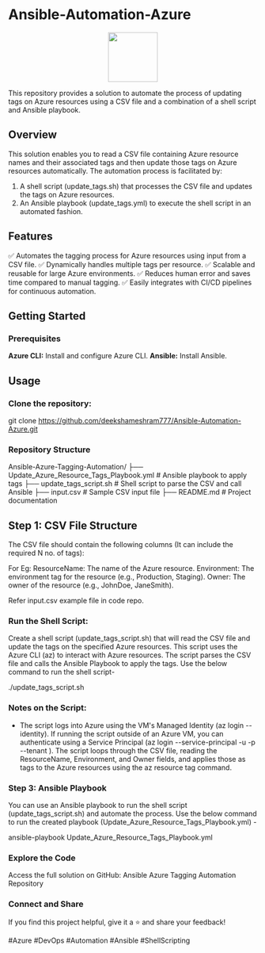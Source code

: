 # Ansible-Automation-Azure

<div id="header" align="center">
  <img src="https://i.giphy.com/media/v1.Y2lkPTc5MGI3NjExZ3dqZXA0bjJ5djJ0OXJ4N3JxMTFpYXNrOTJrODJ6bmdidDM5aXYwMSZlcD12MV9pbnRlcm5hbF9naWZfYnlfaWQmY3Q9cw/aIJDrOomj81MQZz2uO/giphy.gif" width="100"/>
</div>

This repository provides a solution to automate the process of updating tags on Azure resources using a CSV file and a combination of a shell script and Ansible playbook.

## Overview
This solution enables you to read a CSV file containing Azure resource names and their associated tags and then update those tags on Azure resources automatically. The automation process is facilitated by:

1. A shell script (update_tags.sh) that processes the CSV file and updates the tags on Azure resources.
2. An Ansible playbook (update_tags.yml) to execute the shell script in an automated fashion.

## Features
✅ Automates the tagging process for Azure resources using input from a CSV file.
✅ Dynamically handles multiple tags per resource.
✅ Scalable and reusable for large Azure environments.
✅ Reduces human error and saves time compared to manual tagging.
✅ Easily integrates with CI/CD pipelines for continuous automation.

## Getting Started

### Prerequisites
**Azure CLI:** Install and configure Azure CLI.
**Ansible:** Install Ansible.

## Usage
### Clone the repository:

git clone https://github.com/deekshameshram777/Ansible-Automation-Azure.git

### Repository Structure
Ansible-Azure-Tagging-Automation/
├── Update_Azure_Resource_Tags_Playbook.yml   # Ansible playbook to apply tags
├── update_tags_script.sh        # Shell script to parse the CSV and call Ansible
├── input.csv             # Sample CSV input file
├── README.md             # Project documentation

## Step 1: CSV File Structure
The CSV file should contain the following columns (It can include the required N no. of tags):

For Eg:
ResourceName: The name of the Azure resource.
Environment: The environment tag for the resource (e.g., Production, Staging).
Owner: The owner of the resource (e.g., JohnDoe, JaneSmith).

Refer input.csv example file in code repo.

### Run the Shell Script:

Create a shell script (update_tags_script.sh) that will read the CSV file and update the tags on the specified Azure resources. This script uses the Azure CLI (az) to interact with Azure resources.
The script parses the CSV file and calls the Ansible Playbook to apply the tags. Use the below command to run the shell script-

./update_tags_script.sh

### Notes on the Script:
* The script logs into Azure using the VM's Managed Identity (az login --identity). If running the script outside of an Azure VM, you can authenticate using a Service Principal (az login --service-principal -u <appId> -p <password> --tenant <tenantId>).
The script loops through the CSV file, reading the ResourceName, Environment, and Owner fields, and applies those as tags to the Azure resources using the az resource tag command.



### Step 3: Ansible Playbook
You can use an Ansible playbook to run the shell script (update_tags_script.sh) and automate the process.
Use the below command to run the created playbook (Update_Azure_Resource_Tags_Playbook.yml) -

ansible-playbook Update_Azure_Resource_Tags_Playbook.yml

### Explore the Code
Access the full solution on GitHub: Ansible Azure Tagging Automation Repository

### Connect and Share
If you find this project helpful, give it a ⭐ and share your feedback!

#Azure #DevOps #Automation #Ansible #ShellScripting

